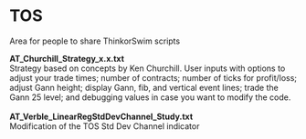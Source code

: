 # TOS
Area for people to share ThinkorSwim scripts

<b>AT_Churchill_Strategy_x.x.txt</b><br>
Strategy based on concepts by Ken Churchill.  User inputs with options to adjust your trade times; number of contracts; number of ticks for profit/loss; adjust Gann height; display Gann, fib, and vertical event lines; trade the Gann 25 level; and debugging values in case you want to modify the code.<br><br>
<b>AT_Verble_LinearRegStdDevChannel_Study.txt</b><br>
Modification of the TOS Std Dev Channel indicator
